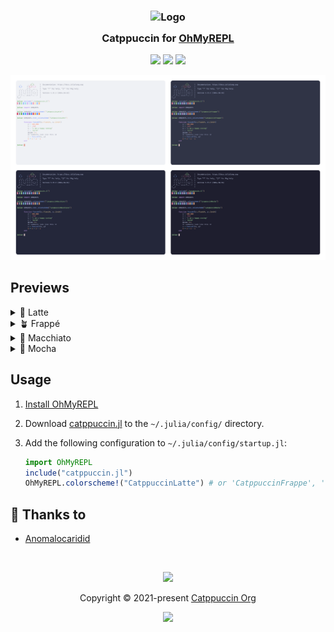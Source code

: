 <h3 align="center">
	<img src="https://raw.githubusercontent.com/catppuccin/catppuccin/main/assets/logos/exports/1544x1544_circle.png" width="100" alt="Logo"/><br/>
	<img src="https://raw.githubusercontent.com/catppuccin/catppuccin/main/assets/misc/transparent.png" height="30" width="0px"/>
	Catppuccin for <a href="https://kristofferc.github.io/OhMyREPL.jl/latest/">OhMyREPL</a>
	<img src="https://raw.githubusercontent.com/catppuccin/catppuccin/main/assets/misc/transparent.png" height="30" width="0px"/>
</h3>

<p align="center">
	<a href="https://github.com/catppuccin/ohmyrepl/stargazers"><img src="https://img.shields.io/github/stars/catppuccin/ohmyrepl?colorA=363a4f&colorB=b7bdf8&style=for-the-badge"></a>
	<a href="https://github.com/catppuccin/ohmyrepl/issues"><img src="https://img.shields.io/github/issues/catppuccin/ohmyrepl?colorA=363a4f&colorB=f5a97f&style=for-the-badge"></a>
	<a href="https://github.com/catppuccin/ohmyrepl/contributors"><img src="https://img.shields.io/github/contributors/catppuccin/ohmyrepl?colorA=363a4f&colorB=a6da95&style=for-the-badge"></a>
</p>

<p align="center">
	<img src="./assets/preview.webp"/>
</p>

## Previews

<details>
<summary>🌻 Latte</summary>
<img src="./assets/latte.webp"/>
</details>
<details>
<summary>🪴 Frappé</summary>
<img src="./assets/frappe.webp"/>
</details>
<details>
<summary>🌺 Macchiato</summary>
<img src="./assets/macchiato.webp"/>
</details>
<details>
<summary>🌿 Mocha</summary>
<img src="./assets/mocha.webp"/>
</details>

## Usage
1. [Install OhMyREPL](https://kristofferc.github.io/OhMyREPL.jl/latest/installation/)
2. Download [catppuccin.jl](./catppuccin.jl) to the `~/.julia/config/` directory.
3. Add the following configuration to `~/.julia/config/startup.jl`:
   
    ```julia
    import OhMyREPL
    include("catppuccin.jl")
    OhMyREPL.colorscheme!("CatppuccinLatte") # or 'CatppuccinFrappe', 'CatppuccinMacchiato', 'CatppuccinMocha'
    ```

## 💝 Thanks to

- [Anomalocaridid](https://github.com/Anomalocaridid)

&nbsp;

<p align="center">
	<img src="https://raw.githubusercontent.com/catppuccin/catppuccin/main/assets/footers/gray0_ctp_on_line.svg?sanitize=true" />
</p>

<p align="center">
	Copyright &copy; 2021-present <a href="https://github.com/catppuccin" target="_blank">Catppuccin Org</a>
</p>

<p align="center">
	<a href="https://github.com/catppuccin/catppuccin/blob/main/LICENSE"><img src="https://img.shields.io/static/v1.svg?style=for-the-badge&label=License&message=MIT&logoColor=d9e0ee&colorA=363a4f&colorB=b7bdf8"/></a>
</p>
